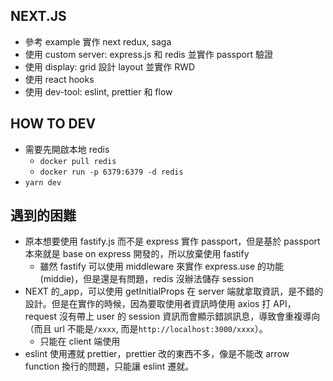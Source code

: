 ## NEXT.JS

- 參考 example 實作 next redux, saga
- 使用 custom server: express.js 和 redis 並實作 passport 驗證
- 使用 display: grid 設計 layout 並實作 RWD
- 使用 react hooks
- 使用 dev-tool: eslint, prettier 和 flow

## HOW TO DEV

- 需要先開啟本地 redis
  - `docker pull redis`
  - `docker run -p 6379:6379 -d redis`
- `yarn dev`

## 遇到的困難

- 原本想要使用 fastify.js 而不是 express 實作 passport，但是基於 passport 本來就是 base on express 開發的，所以放棄使用 fastify
  - 雖然 fastify 可以使用 middleware 來實作 express.use 的功能(middie)，但是還是有問題，redis 沒辦法儲存 session
- NEXT 的\_app，可以使用 getInitialProps 在 server 端就拿取資訊，是不錯的設計。但是在實作的時候，因為要取使用者資訊時使用 axios 打 API，request 沒有帶上 user 的 session 資訊而會顯示錯誤訊息，導致會重複導向（而且 url 不能是`/xxxx`, 而是`http://localhost:3000/xxxx`）。
  - 只能在 client 端使用
- eslint 使用遷就 prettier，prettier 改的東西不多，像是不能改 arrow function 換行的問題，只能讓 eslint 遷就。
